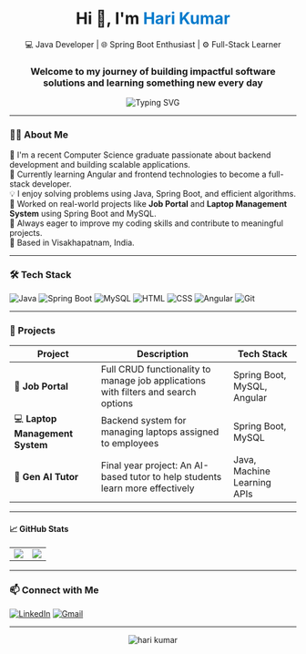 <!-- GitHub Profile README for Hari Kumar -->

<h1 align="center">Hi 👋, I'm <span style="color:#007acc;">Hari Kumar</span></h1>

<p align="center">
  💻 Java Developer | 🌐 Spring Boot Enthusiast | ⚙️ Full-Stack Learner<br/>
</p>
<h3 align="center">Welcome to my journey of building impactful software solutions and learning something new every day</h3>

<p align="center">
  <img src="https://readme-typing-svg.herokuapp.com?font=Fira+Code&size=20&pause=1000&color=3BB9FF&center=true&vCenter=true&width=600&lines=BUILDING+BACKENDS+AND+BRINGING+IDEAS+TO+LIFE" alt="Typing SVG" />
</p>

---

### 👨‍💻 About Me

🚀 I'm a recent Computer Science graduate passionate about backend development and building scalable applications.  
🌱 Currently learning Angular and frontend technologies to become a full-stack developer.  
💡 I enjoy solving problems using Java, Spring Boot, and efficient algorithms.  
📂 Worked on real-world projects like **Job Portal** and **Laptop Management System** using Spring Boot and MySQL.  
🎯 Always eager to improve my coding skills and contribute to meaningful projects.  
📍 Based in Visakhapatnam, India.

---

### 🛠️ Tech Stack

![Java](https://img.shields.io/badge/Java-007396?style=for-the-badge&logo=java&logoColor=white)
![Spring Boot](https://img.shields.io/badge/Spring%20Boot-6DB33F?style=for-the-badge&logo=spring-boot&logoColor=white)
![MySQL](https://img.shields.io/badge/MySQL-00758F?style=for-the-badge&logo=mysql&logoColor=white)
![HTML](https://img.shields.io/badge/HTML5-E34F26?style=for-the-badge&logo=html5&logoColor=white)
![CSS](https://img.shields.io/badge/CSS3-1572B6?style=for-the-badge&logo=css3&logoColor=white)
![Angular](https://img.shields.io/badge/Angular-DD0031?style=for-the-badge&logo=angular&logoColor=white)
![Git](https://img.shields.io/badge/Git-F05032?style=for-the-badge&logo=git&logoColor=white)

---

### 🚀 Projects

| Project | Description | Tech Stack |
|--------|-------------|------------|
| 🧳 **Job Portal** | Full CRUD functionality to manage job applications with filters and search options | Spring Boot, MySQL, Angular |
| 💻 **Laptop Management System** | Backend system for managing laptops assigned to employees | Spring Boot, MySQL |
| 📘 **Gen AI Tutor** | Final year project: An AI-based tutor to help students learn more effectively | Java, Machine Learning APIs |

---

#### 📈 GitHub Stats

<table>
  <tr>
    <td>
      <img src="https://github-readme-stats.vercel.app/api?username=HariKumarSiriki&show_icons=true&theme=radical" />
    </td>
    <td>
  <img src="https://github-readme-stats.vercel.app/api/top-langs/?username=HariKumarSiriki&layout=compact&theme=radical" />
    </td>
  </tr>
</table>


---

### 📫 Connect with Me

[![LinkedIn](https://img.shields.io/badge/-LinkedIn-blue?style=for-the-badge&logo=Linkedin&logoColor=white)](https://www.linkedin.com/in/harikumarsiriki)
[![Gmail](https://img.shields.io/badge/-Email-c14438?style=for-the-badge&logo=Gmail&logoColor=white)](mailto:harikumarsiriki@gmail.com)


---

<p align="center">
  <img src="https://komarev.com/ghpvc/?username=HariKumarSiriki&label=Profile%20Views&color=brightgreen&style=flat" alt="hari kumar" />
</p>

